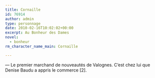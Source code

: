 ```yaml
---
title: Cornaille
id: 76914
author: admin
type: personnage
date: 2010-02-16T10:02:02+00:00
excerpt: Au Bonheur des Dames
novel:
  - bonheur
rm_character_name_main: Cornaille

---
```

— Le premier marchand de nouveautés de Valognes. C&rsquo;est chez lui que Denise Baudu a appris le commerce [2]. 